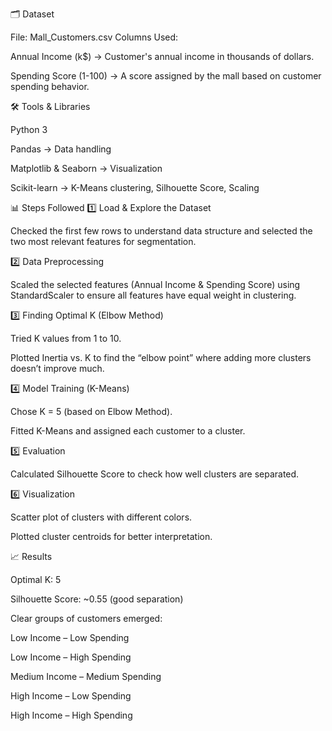 🗂 Dataset

File: Mall_Customers.csv
Columns Used:

Annual Income (k$) → Customer's annual income in thousands of dollars.

Spending Score (1-100) → A score assigned by the mall based on customer spending behavior.

🛠 Tools & Libraries

Python 3

Pandas → Data handling

Matplotlib & Seaborn → Visualization

Scikit-learn → K-Means clustering, Silhouette Score, Scaling

📊 Steps Followed
1️⃣ Load & Explore the Dataset

Checked the first few rows to understand data structure and selected the two most relevant features for segmentation.

2️⃣ Data Preprocessing

Scaled the selected features (Annual Income & Spending Score) using StandardScaler to ensure all features have equal weight in clustering.

3️⃣ Finding Optimal K (Elbow Method)

Tried K values from 1 to 10.

Plotted Inertia vs. K to find the “elbow point” where adding more clusters doesn’t improve much.

4️⃣ Model Training (K-Means)

Chose K = 5 (based on Elbow Method).

Fitted K-Means and assigned each customer to a cluster.

5️⃣ Evaluation

Calculated Silhouette Score to check how well clusters are separated.

6️⃣ Visualization

Scatter plot of clusters with different colors.

Plotted cluster centroids for better interpretation.

📈 Results

Optimal K: 5

Silhouette Score: ~0.55 (good separation)

Clear groups of customers emerged:

Low Income – Low Spending

Low Income – High Spending

Medium Income – Medium Spending

High Income – Low Spending

High Income – High Spending

